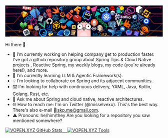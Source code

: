 ![](https://github.com/misselvexu/misselvexu.github.io/blob/master/img/header_1.png?raw=true)

Hi there 👋

- 🎉 I’m currently working on helping company get to production faster. I've got a github repository group about Spring Tips & Cloud Native projects , Reactive Spring, [my weekly blogs](https://vopen.xyz), my code (you're already here!), and more.
- 🥕 I’m currently learning LLM & Agentic Framework(s).
- 💡 I’m looking to collaborate on Spring and its adjacent communities.
- ⌨️ I’m looking for help with continuous delivery, YAML, Java, Kotlin, Golang, Rust, etc.
- 💬 Ask me about Spring and cloud native, reactive architectures.
- 🌐 How to reach me: I'm on Twitter (@misselvexu). This's the best way. There's also e-mail 💌<a href="mailto:iskp.me@gmail.com">iskp.me@gmail.com</a>.
- ⚠️ Pronouns: he/him/they
Are you looking for a repository you saw mentioned somewhere? 

<a href="https://vopen.xyz">
<img height="120px" src="https://github-readme-stats.vercel.app/api?username=wilkinsona&hide_title=true&hide_border=true&show_icons=true&include_all_commits=true&count_private=true&line_height=21&text_color=000&icon_color=000&bg_color=0,ea6161,ffc64d,fffc4d,52fa5a&theme=graywhite&card_width=500px" alt="VOPEN.XYZ GitHub Stats"/>
&nbsp;&nbsp;&nbsp;<img height="120px" src="https://github-readme-stats.vercel.app/api/top-langs/?username=misselvexu&hide=html&hide_title=true&hide_border=true&layout=compact&langs_count=8&text_color=000&icon_color=fff&bg_color=0,52fa5a,4dfcff,c64dff&theme=graywhite&card_width=500px" alt="VOPEN.XYZ Tools"/>
</a>
